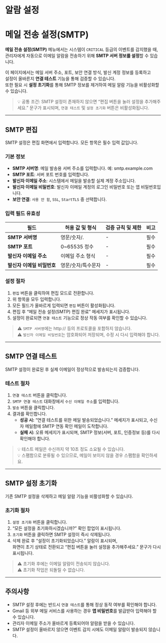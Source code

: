 # 알람 설정

# 메일 전송 설정(SMTP)


**메일 전송 설정(SMTP)** 메뉴에서는 시스템이 `CRITICAL` 등급의 이벤트를 감지했을 때,  
관리자에게 자동으로 이메일 알람을 전송하기 위해 **SMTP 서버 정보를 설정**할 수 있습니다.  

이 페이지에서는 메일 서버 주소, 포트, 보안 연결 방식, 발신 계정 정보를 등록하고  
설정이 올바른지 **연결 테스트** 기능을 통해 검증할 수 있습니다.  
또한 필요 시 **설정 초기화**를 통해 SMTP 정보를 제거하여 메일 알람 기능을 비활성화할 수 있습니다.

> 💡 공통 조건: SMTP 설정이 존재하지 않으면 “편집 버튼을 눌러 설정을 추가해주세요.” 문구가 표시되며, `연결 테스트` 및 `설정 초기화` 버튼은 비활성화됩니다.

---

## SMTP 편집

SMTP 설정은 편집 화면에서 입력합니다. 모든 항목은 필수 입력 값입니다.

### 기본 정보
- **SMTP 서버명**: 메일 발송용 서버 주소를 입력합니다. 예: smtp.example.com 
- **SMTP 포트**: 서버 포트 번호를 입력합니다.
- **발신자 이메일 주소**: 시스템에서 메일을 발송할 실제 계정 주소입니다.
- **발신자 이메일 비밀번호**: 발신자 이메일 계정의 로그인 비밀번호 또는 앱 비밀번호입니다.
- **보안 연결**: `사용 안 함`, `SSL`, `StartTLS` 중 선택합니다.

### 입력 필드 유효성
| 필드 | 허용 값 및 형식 | 검증 규칙 및 제한 | 비고 |
|------|------|------|------|
| **SMTP 서버명** | 영문/숫자/. | - |  필수 |
| **SMTP 포트** | 0~65535 정수 | - | 필수 |
| **발신자 이메일 주소** | 이메일 주소 형식 | - | 필수 |
| **발신자 이메일 비밀번호** | 영문/숫자/특수문자 | - | 필수 |



### 설정 절차
1. `편집` 버튼을 클릭하여 편집 모드로 전환합니다.  
2. 위 항목을 모두 입력합니다.  
3. 모든 필드가 올바르게 입력되면 `편집` 버튼이 활성화됩니다.  
4. 편집 후 “메일 전송 설정(SMTP) 편집 완료” 메세지가 표시됩니다.  
5. 설정이 완료되면 `연결 테스트` 기능으로 정상 작동 여부를 확인할 수 있습니다.

> ⚠️ `SMTP 서버명`에는 http:// 등의 프로토콜을 포함하지 않습니다.  
> ⚠️ `발신자 이메일 비밀번호`는 암호화되어 저장되며, 수정 시 다시 입력해야 합니다.

---

## SMTP 연결 테스트

SMTP 설정이 완료된 후 실제 이메일이 정상적으로 발송되는지 검증합니다.

### 테스트 절차
1. `연결 테스트` 버튼을 클릭합니다.  
2. `SMTP 연결 테스트` 대화창에서 `수신 이메일 주소`를 입력합니다.  
3. `발송` 버튼을 클릭합니다.  
4. 결과를 확인합니다.  
   - **성공 시:** “연결 테스트를 위한 메일 발송되었습니다.” 메세지가 표시되고, 수신자 메일함에 SMTP 연동 확인 메일이 도착합니다.  
   - **실패 시:** 오류 메세지가 표시되며, SMTP 정보(서버, 포트, 인증정보 등)를 다시 확인해야 합니다.  

> 💡 테스트 메일은 수신까지 약 10초 정도 소요될 수 있습니다.  
> 💡 스팸함으로 분류될 수 있으므로, 메일이 보이지 않을 경우 스팸함을 확인하세요.


---

## SMTP 설정 초기화

기존 SMTP 설정을 삭제하고 메일 알람 기능을 비활성화할 수 있습니다.

### 초기화 절차
1. `설정 초기화` 버튼을 클릭합니다.  
2. “모든 설정을 초기화하시겠습니까?” 확인 팝업이 표시됩니다.  
3. `초기화` 버튼을 클릭하면 SMTP 설정이 즉시 삭제됩니다.  
4. 삭제 완료 후 “설정이 초기화되었습니다.” 알람이 표시되며,  
   화면이 초기 상태로 전환되고 “편집 버튼을 눌러 설정을 추가해주세요.” 문구가 다시 표시됩니다.

> ⚠️ 초기화 후에는 이메일 알람이 전송되지 않습니다.  
> ⚠️ 초기화 작업은 되돌릴 수 없습니다.

---

## 주의사항
- SMTP 설정 후에는 반드시 `연결 테스트`를 통해 정상 동작 여부를 확인해야 합니다.  
- Gmail 등 외부 메일 서비스를 사용하는 경우 **앱 비밀번호**를 발급받아 입력해야 할 수 있습니다.  
- 관리자 이메일 주소가 올바르게 등록되어야 알람을 받을 수 있습니다.  
- SMTP 설정이 올바르지 않으면 이벤트 감지 시에도 이메일 알람이 발송되지 않습니다.
